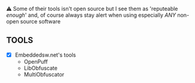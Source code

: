  ⚠️ Some of their tools isn't open source but I see them as 'reputeable *enough*' and, of course always stay alert when using especially *ANY* non-open source software
 
## TOOLS
- [x] Embeddedsw.net's tools
  - OpenPuff
  - LibObfuscate
  - MultiObfuscator

